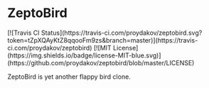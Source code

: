 # ZeptoBird

<span style="display: inline-block;">
[![Travis CI Status](https://travis-ci.com/proydakov/zeptobird.svg?token=tZpXQAyKtZ8qqooFm9zs&branch=master)](https://travis-ci.com/proydakov/zeptobird)
[![MIT License](https://img.shields.io/badge/license-MIT-blue.svg)](https://github.com/proydakov/zeptobird/blob/master/LICENSE)
</span>

ZeptoBird is yet another flappy bird clone.
